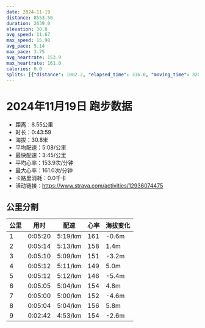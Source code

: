 ```yaml
---
date: 2024-11-19
distance: 8553.50
duration: 2639.0
elevation: 30.8
avg_speed: 11.67
max_speed: 15.98
avg_pace: 5.14
max_pace: 3.75
avg_heartrate: 153.9
max_heartrate: 161.0
calories: 0.0
splits: [{"distance": 1002.2, "elapsed_time": 336.0, "moving_time": 320.0, "average_speed": 3.13, "pace": 5.32482428115016, "average_heartrate": 161.0, "elevation_difference": -0.6, "split_number": 1}, {"distance": 1000.3, "elapsed_time": 314.0, "moving_time": 314.0, "average_speed": 3.19, "pace": 5.224670846394984, "average_heartrate": 158.0955414012739, "elevation_difference": 1.4, "split_number": 2}, {"distance": 1000.1, "elapsed_time": 310.0, "moving_time": 310.0, "average_speed": 3.23, "pace": 5.159969040247677, "average_heartrate": 151.67096774193547, "elevation_difference": -3.2, "split_number": 3}, {"distance": 1001.0, "elapsed_time": 312.0, "moving_time": 312.0, "average_speed": 3.21, "pace": 5.192118380062305, "average_heartrate": 149.55769230769232, "elevation_difference": 5.0, "split_number": 4}, {"distance": 999.4, "elapsed_time": 312.0, "moving_time": 312.0, "average_speed": 3.2, "pace": 5.208343749999999, "average_heartrate": 146.77564102564102, "elevation_difference": -5.4, "split_number": 5}, {"distance": 1000.0, "elapsed_time": 305.0, "moving_time": 305.0, "average_speed": 3.28, "pace": 5.081310975609756, "average_heartrate": 154.72459016393444, "elevation_difference": 4.8, "split_number": 6}, {"distance": 999.5, "elapsed_time": 300.0, "moving_time": 300.0, "average_speed": 3.33, "pace": 5.005015015015014, "average_heartrate": 152.28, "elevation_difference": -4.6, "split_number": 7}, {"distance": 998.1, "elapsed_time": 304.0, "moving_time": 304.0, "average_speed": 3.28, "pace": 5.081310975609756, "average_heartrate": 156.4884488448845, "elevation_difference": 5.8, "split_number": 8}, {"distance": 552.2, "elapsed_time": 165.0, "moving_time": 162.0, "average_speed": 3.41, "pace": 4.887595307917888, "average_heartrate": 154.35185185185185, "elevation_difference": -2.6, "split_number": 9}]
---
```


# 2024年11月19日 跑步数据

- 距离：8.55公里
- 时长：0:43:59
- 海拔：30.8米
- 平均配速：5:08/公里
- 最快配速：3:45/公里
- 平均心率：153.9次/分钟
- 最大心率：161.0次/分钟
- 卡路里消耗：0.0千卡
- 活动链接：https://www.strava.com/activities/12936074475

## 公里分割

| 公里 | 用时 | 配速 | 心率 | 海拔变化 |
|------|------|------|------|------|
| 1 | 0:05:20 | 5:19/km | 161 | -0.6m |
| 2 | 0:05:14 | 5:13/km | 158 | 1.4m |
| 3 | 0:05:10 | 5:09/km | 151 | -3.2m |
| 4 | 0:05:12 | 5:11/km | 149 | 5.0m |
| 5 | 0:05:12 | 5:12/km | 146 | -5.4m |
| 6 | 0:05:05 | 5:04/km | 154 | 4.8m |
| 7 | 0:05:00 | 5:00/km | 152 | -4.6m |
| 8 | 0:05:04 | 5:04/km | 156 | 5.8m |
| 9 | 0:02:42 | 4:53/km | 154 | -2.6m |

